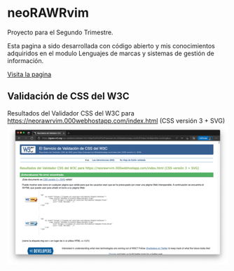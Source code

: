 # neoRAWRvim

Proyecto para el Segundo Trimestre.

Esta pagina a sido desarrollada con código abierto y mis conocimientos adquiridos en el modulo Lenguajes de marcas y sistemas de gestión de información. 

[Visita la pagina](https://neorawrvim.000webhostapp.com/index.html)

## Validación de CSS del W3C
Resultados del Validador CSS del W3C para https://neorawrvim.000webhostapp.com/index.html (CSS versión 3 + SVG)
![Validacion_de_CSS_del_W3C](/Validacion_de_CSS_del_W3C.png)